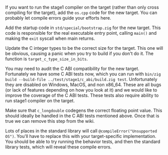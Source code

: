 If you want to run the stage1 compiler on the target (rather than only cross compiling for the target), add the `os.cpp` code for the new target. You can probably let compile errors guide your efforts here.

Add the startup code in `std/special/bootstrap.zig` for the new target.
This code is responsible for the real executable entry point, calling `main()` and making the `exit` syscall when main returns.

Update the C integer types to be the correct size for the target. This one will be obvious, causing a panic when you try to build if you don't do it. The function is `target_c_type_size_in_bits`.

You may need to audit the C ABI compatibility for the new target. Fortunately we have some C ABI tests now, which you can run with `bin/zig build --build-file ../test/stage1/c_abi/build.zig test`. Unfortunately they are disabled on Windows, MacOS, and non x86_64. These are all bugs (or lack of features depending on how you look at it) and we would like to improve the coverage of the C ABI tests. These tests also require ability to run stage1 compiler on the target.

Make sure that `c_longdouble` codegens the correct floating point value. This should ideally be handled in the C ABI tests mentioned above. Once that is true we can remove this step from the wiki.

Lots of places in the standard library will call `@compileError("Unsupported OS")`. You'll have to replace this with your target-specific implementation. You should be able to try running the behavior tests, and then the standard library tests, which will reveal these compile errors.